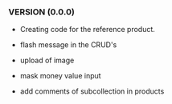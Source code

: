 ### VERSION (0.0.0)

- Creating code for the reference product.

- flash message in the CRUD's

- upload of image

- mask money value input

- add comments of subcollection in products